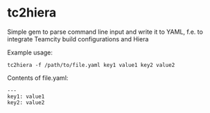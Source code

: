 tc2hiera
========

Simple gem to parse command line input and write it to YAML, f.e. to integrate Teamcity build configurations and Hiera

Example usage:

    tc2hiera -f /path/to/file.yaml key1 value1 key2 value2
 
Contents of file.yaml:
```
---
key1: value1
key2: value2
 ```
